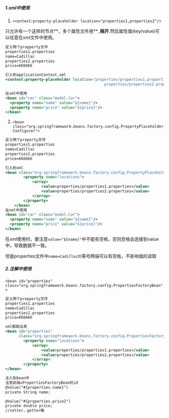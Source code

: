 ##### 1.xml中使用

1. `<context:property-placeholder location="properties1,properties2"/>`

只允许有一个这样的节点**，多个属性文件用**`,`**隔开**.然后属性值(key/value)可以任意在xml文件中使用。

```xml
定义两个propperty文件
properties1.properties
name=Cadillac
properties2.properties
price=666666

引入到applicationContext.xml
<context:property-placeholder location="properties/properties1.properties,
                                            properties/properties2.properties"/>

在xml中使用
<bean id="car" class="model.Car">
  <property name="name" value="${name}"/>
  <property name="price" value="${price}"/>
</bean>
```

2. `<bean class="org.springframework.beans.factory.config.PropertyPlaceholderConfigurer">`

```xml
定义两个property文件
properties1.properties
name=Cadillac
properties2.properties
price=666666

引入到xml
<bean class="org.springframework.beans.factory.config.PropertyPlaceholderConfigurer">
        <property name="locations">
            <array>
                <value>properties/properties1.properties</value>
                <value>properties/properties2.properties</value>
            </array>
        </property>
    </bean>
在xml中使用
<bean id="car" class="model.Car">
  <property name="name" value="${name}"/>
  <property name="price" value="${price}"/>
</bean>
```

在xml使用时，要注意`value="${name}"`中不能有空格，否则空格会连接到value中，导致数据不一致。

但是properties文件中`name=Cadillac的`等号两端可以有空格，不影响值的读取

##### 2.注解中使用

`<bean id="properties" class="org.springframework.beans.factory.config.PropertiesFactoryBean">`

```xml
定义两个propperty文件
properties1.properties
name=Cadillac
properties2.properties
price=666666

xml都取出来
<bean id="properties" 
      class="org.springframework.beans.factory.config.PropertiesFactoryBean">
        <property name="locations">
            <array>
                <value>properties/properties1.properties</value>
                <value>properties/properties2.properties</value>
            </array>
        </property>
</bean>

注入到bean中
注意前缀=PropertiesFactoryBean的id
@Value("#{properties.name}")
private String name;

@Value("#{properties.price}")
private double price;
//setter，getter略

```



